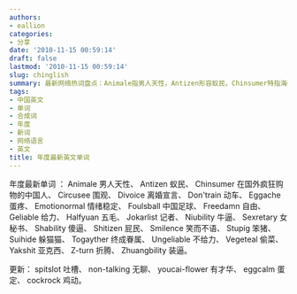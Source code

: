 ```yaml
---
authors:
- eallion
categories:
- 分享
date: '2010-11-15 00:59:14'
draft: false
lastmod: '2010-11-15 00:59:14'
slug: chinglish
summary: 最新网络热词盘点：Animale指男人天性，Antizen形容蚁民，Chinsumer特指海外狂购的中国人。Circusee表示围观，Divoice是离婚宣言，Don'train代称动车。情绪稳定说成Emotionormal，中国足球被戏称Foulsball。
tags:
- 中国英文
- 单词
- 合成词
- 年度
- 新词
- 网络语言
- 英文
title: 年度最新英文单词
---
```


年度最新单词 ：
Animale 男人天性、
Antizen 蚁民、
Chinsumer 在国外疯狂购物的中国人、
Circusee 围观、
Divoice 离婚宣言、
Don'train 动车、
Eggache 蛋疼、
Emotionormal 情绪稳定、
Foulsball 中国足球、
Freedamn 自由、
Geliable 给力、
Halfyuan 五毛、
Jokarlist 记者、
Niubility 牛逼、
Sexretary 女秘书、
Shability 傻逼、
Shitizen 屁民、
Smilence 笑而不语、
Stupig 笨猪、
Suihide 躲猫猫、
Togayther 终成眷属、
Ungeliable 不给力、
Vegeteal 偷菜、
Yakshit 亚克西、
Z-turn 折腾、
Zhuangbility 装逼。

更新：
spitslot 吐槽、
non-talking 无聊、
youcai-flower 有才华、
eggcalm 蛋定、
cockrock 鸡动。